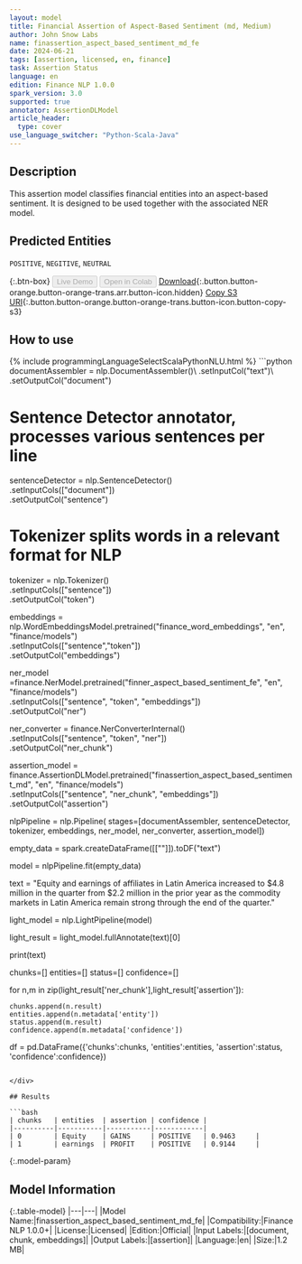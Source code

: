```yaml
---
layout: model
title: Financial Assertion of Aspect-Based Sentiment (md, Medium)
author: John Snow Labs
name: finassertion_aspect_based_sentiment_md_fe
date: 2024-06-21
tags: [assertion, licensed, en, finance]
task: Assertion Status
language: en
edition: Finance NLP 1.0.0
spark_version: 3.0
supported: true
annotator: AssertionDLModel
article_header:
  type: cover
use_language_switcher: "Python-Scala-Java"
---
```


## Description

This assertion model classifies financial entities into an aspect-based sentiment. It is designed to be used together with the associated NER model.

## Predicted Entities

`POSITIVE`, `NEGITIVE`, `NEUTRAL`

{:.btn-box}
<button class="button button-orange" disabled>Live Demo</button>
<button class="button button-orange" disabled>Open in Colab</button>
[Download](https://s3.amazonaws.com/auxdata.johnsnowlabs.com/finance/models/finassertion_aspect_based_sentiment_md_fe_en_1.0.0_3.0_1718963493988.zip){:.button.button-orange.button-orange-trans.arr.button-icon.hidden}
[Copy S3 URI](s3://auxdata.johnsnowlabs.com/finance/models/finassertion_aspect_based_sentiment_md_fe_en_1.0.0_3.0_1718963493988.zip){:.button.button-orange.button-orange-trans.button-icon.button-copy-s3}

## How to use



<div class="tabs-box" markdown="1">
{% include programmingLanguageSelectScalaPythonNLU.html %}
```python
documentAssembler = nlp.DocumentAssembler()\
    .setInputCol("text")\
    .setOutputCol("document")

# Sentence Detector annotator, processes various sentences per line
sentenceDetector = nlp.SentenceDetector()\
    .setInputCols(["document"])\
    .setOutputCol("sentence")

# Tokenizer splits words in a relevant format for NLP
tokenizer = nlp.Tokenizer()\
    .setInputCols(["sentence"])\
    .setOutputCol("token")

embeddings = nlp.WordEmbeddingsModel.pretrained("finance_word_embeddings", "en", "finance/models")\
            .setInputCols(["sentence","token"])\
            .setOutputCol("embeddings")

ner_model =finance.NerModel.pretrained("finner_aspect_based_sentiment_fe", "en", "finance/models")\
      .setInputCols(["sentence", "token", "embeddings"])\
      .setOutputCol("ner")

ner_converter = finance.NerConverterInternal()\
    .setInputCols(["sentence", "token", "ner"])\
    .setOutputCol("ner_chunk")

assertion_model = finance.AssertionDLModel.pretrained("finassertion_aspect_based_sentiment_md", "en", "finance/models")\
    .setInputCols(["sentence", "ner_chunk", "embeddings"])\
    .setOutputCol("assertion")


nlpPipeline = nlp.Pipeline(
    stages=[documentAssembler,
            sentenceDetector,
            tokenizer,
            embeddings,
            ner_model,
            ner_converter,
            assertion_model])


empty_data = spark.createDataFrame([[""]]).toDF("text")

model = nlpPipeline.fit(empty_data)

text = "Equity and earnings of affiliates in Latin America increased to $4.8 million in the quarter from $2.2 million in the prior year as the commodity markets in Latin America remain strong through the end of the quarter."

light_model = nlp.LightPipeline(model)

light_result = light_model.fullAnnotate(text)[0]

print(text)

chunks=[]
entities=[]
status=[]
confidence=[]

for n,m in zip(light_result['ner_chunk'],light_result['assertion']):

    chunks.append(n.result)
    entities.append(n.metadata['entity'])
    status.append(m.result)
    confidence.append(m.metadata['confidence'])

df = pd.DataFrame({'chunks':chunks, 'entities':entities, 'assertion':status, 'confidence':confidence})
```

</div>

## Results

```bash
| chunks   | entities  | assertion | confidence |
|----------|-----------|-----------|------------|
| 0        | Equity    | GAINS     | POSITIVE   | 0.9463     |
| 1        | earnings  | PROFIT    | POSITIVE   | 0.9144     |

```

{:.model-param}
## Model Information

{:.table-model}
|---|---|
|Model Name:|finassertion_aspect_based_sentiment_md_fe|
|Compatibility:|Finance NLP 1.0.0+|
|License:|Licensed|
|Edition:|Official|
|Input Labels:|[document, chunk, embeddings]|
|Output Labels:|[assertion]|
|Language:|en|
|Size:|1.2 MB|